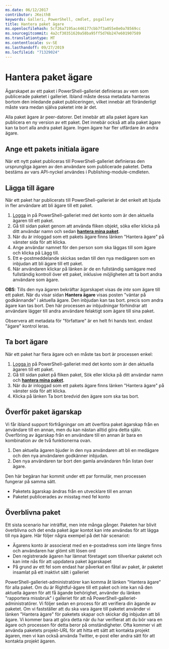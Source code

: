 ```yaml
---
ms.date: 06/12/2017
contributor: JKeithB
keywords: Galleri, PowerShell, cmdlet, psgallery
title: Hantera paket ägare
ms.openlocfilehash: 5cf26a7195ac446177cbb7f3a055e8e0a78569cc
ms.sourcegitcommit: 4a2cf30351620a58ba95ff5d76b247e601907589
ms.translationtype: MT
ms.contentlocale: sv-SE
ms.lasthandoff: 09/27/2019
ms.locfileid: "71329024"
---
```

# <a name="managing-package-owners"></a>Hantera paket ägare

Ägarskapet av ett paket i PowerShell-galleriet definieras av vem som publicerade paketet i galleriet.
Ibland måste dessa metadata hanteras bortom den inledande paket publiceringen, vilket innebär att föränderligt måste vara medan själva paketet inte är det.

Alla paket ägare är peer-datorer.
Det innebär att alla paket ägare kan publicera en ny version av ett paket. Det innebär också att alla paket ägare kan ta bort alla andra paket ägare.
Ingen ägare har fler utfärdare än andra ägare.

## <a name="setting-a-packages-initial-owner"></a>Ange ett pakets initiala ägare

När ett nytt paket publiceras till PowerShell-galleriet definieras den ursprungliga ägaren av den användare som publicerade paketet. Detta bestäms av vars API-nyckel användes i Publishing-module-cmdleten.

## <a name="adding-owners"></a>Lägga till ägare

När ett paket har publicerats till PowerShell-galleriet är det enkelt att bjuda in fler användare att bli ägare till ett paket.

1. [Logga](https://powershellgallery.com/users/account/LogOn) in på PowerShell-galleriet med det konto som är den aktuella ägaren till ett paket.
2. Gå till sidan paket genom att använda fliken objekt, söka eller klicka på ditt användar namn och sedan [**hantera mina paket**](https://www.powershellgallery.com/account/Packages).
3. När du är inloggad som ett pakets ägare finns länken "Hantera ägare" på vänster sida för att klicka.
4. Ange användar namnet för den person som ska läggas till som ägare och klicka på Lägg till.
5. Ett e-postmeddelande skickas sedan till den nya medägaren som en inbjudan att bli ägare till ett paket.
6. När användaren klickar på länken är de en fullständig samägare med fullständig kontroll över ett paket, inklusive möjligheten att ta bort andra användare som ägare.

**OBS**: Tills den nya ägaren bekräftar ägarskapet visas de *inte* som ägare till ett paket.
När du visar sidan **Hantera ägare** visas posten "väntar på godkännande" i aktuella ägare.
Den inbjudan kan tas bort. precis som andra ägare kan tas bort.
Den här processen av inbjudningar förhindrar att användare lägger till andra användare felaktigt som ägare till sina paket.

Observera att metadata för "författare" är en helt fri hands text. endast "ägare" kontrol leras.


## <a name="removing-owners"></a>Ta bort ägare

När ett paket har flera ägare och en måste tas bort är processen enkel:

1. [Logga in](https://powershellgallery.com/users/account/LogOn) på PowerShell-galleriet med det konto som är den aktuella ägaren till ett paket.
2. Gå till sidan paket på fliken paket, Sök eller klicka på ditt användar namn och [**hantera mina paket**](https://www.powershellgallery.com/account/Packages).
3. När du är inloggad som ett pakets ägare finns länken "Hantera ägare" på vänster sida för att klicka.
4. Klicka på länken Ta bort bredvid den ägare som ska tas bort.



## <a name="transferring-package-ownership"></a>Överför paket ägarskap

Vi får ibland support förfrågningar om att överföra paket ägarskap från en användare till en annan, men du kan nästan alltid göra detta själv.
Överföring av ägarskap från en användare till en annan är bara en kombination av de två funktionerna ovan.

1. Den aktuella ägaren bjuder in den nya användaren att bli en medägare och den nya användaren godkänner inbjudan.
2. Den nya användaren tar bort den gamla användaren från listan över ägare.

Den här begäran har kommit under ett par formulär, men processen fungerar på samma sätt.

- Paketets ägarskap ändras från en utvecklare till en annan
- Paketet publicerades av misstag med fel konto


## <a name="orphaned-packages"></a>Överblivna paket

Ett sista scenario har inträffat, men inte många gånger.
Paketen har blivit överblivna och det enda paket ägar kontot kan inte användas för att lägga till nya ägare.
Här följer några exempel på det här scenariot:

- Ägarens konto är associerat med en e-postadress som inte längre finns och användaren har glömt sitt lösen ord
- Den registrerade ägaren har lämnat företaget som tillverkar paketet och kan inte nås för att uppdatera paket ägarskapet
- På grund av ett fel som endast har påverkat en fåtal av paket, är paketet insamlat på ett inaktivt sätt i galleriet

PowerShell-galleriet-administratörer kan komma åt länken "Hantera ägare" för alla paket.
Om du är Rightful-ägare till ett paket och inte kan nå den aktuella ägaren för att få ägande behörighet, använder du länken "rapportera missbruk" i galleriet för att nå PowerShell-galleriet-administratörer.
Vi följer sedan en process för att verifiera din ägande av paketet.
Om vi fastställer att du ska vara ägare till paketet använder vi länken "Hantera ägare" för paketets skapar och skickar dig inbjudan att bli ägare.
Vi kommer bara att göra detta när du har verifierat att du bör vara en ägare och processen för detta beror på omständigheter.
Ofta kommer vi att använda paketets projekt-URL för att hitta ett sätt att kontakta projekt ägaren, men vi kan också använda Twitter, e-post eller andra sätt för att kontakta projekt ägaren.
